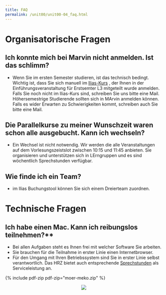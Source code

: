 ```yaml
---
title: FAQ
permalink: /unit00/unit00-04_faq.html
---
```


# Organisatorische Fragen

## Ich konnte mich bei Marvin nicht anmelden. Ist das schlimm?

 * Wenn Sie im ersten Semester studieren, ist das technisch bedingt. Wichtig ist, dass Sie sich manuell im [Ilias-Kurs](https://ilias.uni-marburg.de/) , der Ihnen in der Einführungsveranstaltung für Erstsemter L3 mitgeteilt wurde anmelden. Falls Sie noch nicht im Ilias-Kurs sind, schreiben Sie uns bitte eine Mail. Höhersemestrige Studierende sollten sich in MArvin anmelden können. Falls es wider Erwarten zu Schwierigkeiten kommt, schreiben auch Sie bitte eine Mail.  

## Die Parallelkurse zu meiner Wunschzeit waren schon alle ausgebucht. Kann ich wechseln?
 * Ein Wechsel ist nicht notwendig. Wir werden die alle Veranstaltungen auf dem Vorlesungszeistslot zwischen 10:15 und 11:45 anbieten. Sie organisieren und unterstützen sich in LErngruppen und es sind wöchentlich Sprechstunden verfügbar. 

## Wie finde ich ein Team?
  * im Ilias Buchungstool können Sie sich einem Dreierteam zuordnen.

# Technische Fragen

## Ich habe einen Mac. Kann ich reibungslos teilnehmen?**
 * Bei allen Aufgaben steht es Ihnen frei mit welcher Software Sie arbeiten. 
 * Sie brauchen für die Teilnahme in erster Linie einen Internetbrowser.
 * Für den Umgang mit Ihren Betriebssystem sind Sie in erster Linie selbst verantwortlich. Das HRZ bietet auch entsprechende [Sprechstunden](https://www.uni-marburg.de/de/hrz/aktuelles/nachrichten/2019/linux-und-mac-sprechstunde-montags-16-18-uhr) als Serviceleistung an.
 

<!--more-->


{% include pdf-zip pdf-zip="moer-meko.zip" %}
<p align="center">
  <img src="../assets/images/unit02/Planck_formula_wavelength.png">
</p>
